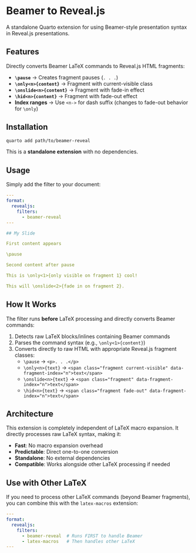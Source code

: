 # Beamer to Reveal.js

A standalone Quarto extension for using Beamer-style presentation syntax in Reveal.js presentations.

## Features

Directly converts Beamer LaTeX commands to Reveal.js HTML fragments:

- **`\pause`** → Creates fragment pauses (`. . .`)
- **`\only<n>{content}`** → Fragment with current-visible class
- **`\onslide<n>{content}`** → Fragment with fade-in effect  
- **`\hid<n>{content}`** → Fragment with fade-out effect
- **Index ranges** → Use `<n->` for dash suffix (changes to fade-out behavior for `\only`)

## Installation

```bash
quarto add path/to/beamer-reveal
```

This is a **standalone extension** with no dependencies.

## Usage

Simply add the filter to your document:

```yaml
---
format: 
  revealjs:
    filters:
      - beamer-reveal
---

## My Slide

First content appears

\pause

Second content after pause

This is \only<1>{only visible on fragment 1} cool!

This will \onslide<2>{fade in on fragment 2}.
```

## How It Works

The filter runs **before** LaTeX processing and directly converts Beamer commands:

1. Detects raw LaTeX blocks/inlines containing Beamer commands
2. Parses the command syntax (e.g., `\only<1>{content}`)
3. Converts directly to raw HTML with appropriate Reveal.js fragment classes:
   - `\pause` → `<p>. . .</p>` 
   - `\only<n>{text}` → `<span class="fragment current-visible" data-fragment-index="n">text</span>`
   - `\onslide<n>{text}` → `<span class="fragment" data-fragment-index="n">text</span>`
   - `\hid<n>{text}` → `<span class="fragment fade-out" data-fragment-index="n">text</span>`

## Architecture

This extension is completely independent of LaTeX macro expansion. It directly processes raw LaTeX syntax, making it:
- **Fast**: No macro expansion overhead
- **Predictable**: Direct one-to-one conversion
- **Standalone**: No external dependencies
- **Compatible**: Works alongside other LaTeX processing if needed

## Use with Other LaTeX

If you need to process other LaTeX commands (beyond Beamer fragments), you can combine this with the `latex-macros` extension:

```yaml
---
format: 
  revealjs:
    filters:
      - beamer-reveal  # Runs FIRST to handle Beamer
      - latex-macros   # Then handles other LaTeX
---
```

